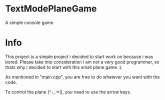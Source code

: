 # TextModePlaneGame
A simple console game

# Info
This project is a simple project i decided to start work on because i was bored. Please take into consideration i am not a very good programmer, so thats why i decided to start with this small plane game :).

As mentioned in "main.cpp", you are free to do whatever you want with the code.

To control the plane (^-_->|), you need to use the arrow keys.
